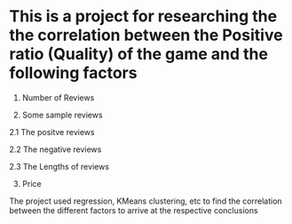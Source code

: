 # This is a project for researching the the correlation between the Positive ratio (Quality) of the game and the following factors
1. Number of Reviews
   
2. Some sample reviews
   
  2.1 The positve reviews
  
  2.2 The negative reviews
  
  2.3 The Lengths of reviews
  
3. Price

The project used regression, KMeans clustering, etc to find the correlation between the different factors to arrive at the respective conclusions
